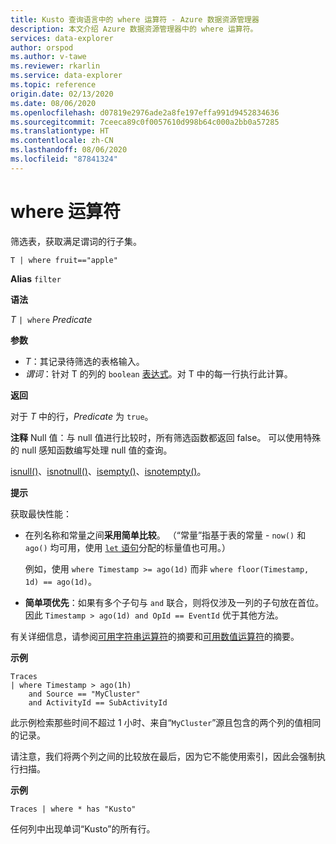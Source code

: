 ```yaml
---
title: Kusto 查询语言中的 where 运算符 - Azure 数据资源管理器
description: 本文介绍 Azure 数据资源管理器中的 where 运算符。
services: data-explorer
author: orspod
ms.author: v-tawe
ms.reviewer: rkarlin
ms.service: data-explorer
ms.topic: reference
origin.date: 02/13/2020
ms.date: 08/06/2020
ms.openlocfilehash: d07819e2976ade2a8fe197effa991d9452834636
ms.sourcegitcommit: 7ceeca89c0f0057610d998b64c000a2bb0a57285
ms.translationtype: HT
ms.contentlocale: zh-CN
ms.lasthandoff: 08/06/2020
ms.locfileid: "87841324"
---
```

# <a name="where-operator"></a>where 运算符

筛选表，获取满足谓词的行子集。

```kusto
T | where fruit=="apple"
```

**Alias** `filter`

**语法**

*T* `| where` *Predicate*

**参数**

* *T*：其记录待筛选的表格输入。
* *谓词*：针对 T 的列的 `boolean` [表达式](./scalar-data-types/bool.md)。对 T 中的每一行执行此计算。

**返回**

对于 *T* 中的行，*Predicate* 为 `true`。

**注释** Null 值：与 null 值进行比较时，所有筛选函数都返回 false。 可以使用特殊的 null 感知函数编写处理 null 值的查询。

[isnull()](./isnullfunction.md)、[isnotnull()](./isnotnullfunction.md)、[isempty()](./isemptyfunction.md)、[isnotempty()](./isnotemptyfunction.md)。 

**提示**

获取最快性能：

* 在列名称和常量之间**采用简单比较**。 （“常量”指基于表的常量 - `now()` 和 `ago()` 均可用，使用 [`let` 语句](./letstatement.md)分配的标量值也可用。）

    例如，使用 `where Timestamp >= ago(1d)` 而非 `where floor(Timestamp, 1d) == ago(1d)`。

* **简单项优先**：如果有多个子句与 `and` 联合，则将仅涉及一列的子句放在首位。 因此 `Timestamp > ago(1d) and OpId == EventId` 优于其他方法。

有关详细信息，请参阅[可用字符串运算符](./datatypes-string-operators.md)的摘要和[可用数值运算符](./numoperators.md)的摘要。

**示例**

```kusto
Traces
| where Timestamp > ago(1h)
    and Source == "MyCluster"
    and ActivityId == SubActivityId 
```

此示例检索那些时间不超过 1 小时、来自“`MyCluster`”源且包含的两个列的值相同的记录。 

请注意，我们将两个列之间的比较放在最后，因为它不能使用索引，因此会强制执行扫描。

**示例**

```kusto
Traces | where * has "Kusto"
```

任何列中出现单词“Kusto”的所有行。
 

